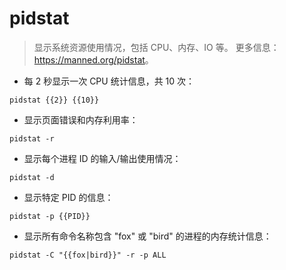 # pidstat

> 显示系统资源使用情况，包括 CPU、内存、IO 等。
> 更多信息：<https://manned.org/pidstat>。

- 每 2 秒显示一次 CPU 统计信息，共 10 次：

`pidstat {{2}} {{10}}`

- 显示页面错误和内存利用率：

`pidstat -r`

- 显示每个进程 ID 的输入/输出使用情况：

`pidstat -d`

- 显示特定 PID 的信息：

`pidstat -p {{PID}}`

- 显示所有命令名称包含 "fox" 或 "bird" 的进程的内存统计信息：

`pidstat -C "{{fox|bird}}" -r -p ALL`